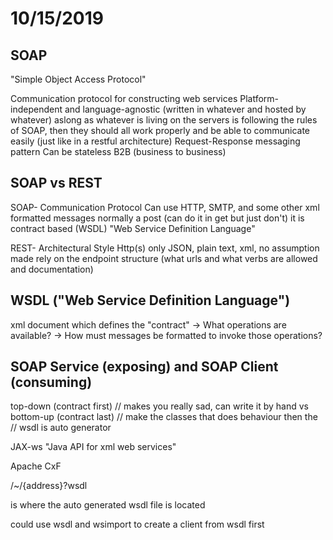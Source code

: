 # 10/15/2019

## SOAP

"Simple Object Access Protocol"

Communication protocol for constructing web services
Platform-independent and language-agnostic
(written in whatever and hosted by whatever)
aslong as whatever is living on the servers is following
the rules of SOAP, then they should all work properly
and be able to communicate easily
(just like in a restful architecture)
Request-Response messaging pattern
Can be stateless
B2B (business to business)

## SOAP vs REST

SOAP-
Communication Protocol
Can use HTTP, SMTP, and some other
xml formatted messages
normally a post (can do it in get but just don't)
it is contract based (WSDL)
"Web Service Definition Language"

REST-
Architectural Style
Http(s) only
JSON, plain text, xml, no assumption made
rely on the endpoint structure
(what urls and what verbs are allowed and documentation)

## WSDL ("Web Service Definition Language")

xml document
which defines the "contract"
-> What operations are available?
-> How must messages be formatted to invoke those operations?

## SOAP Service (exposing) and SOAP Client (consuming)

top-down (contract first) // makes you really sad, can write it by hand
vs
bottom-up (contract last) // make the classes that does behaviour then the
                          // wsdl is auto generator

JAX-ws "Java API for xml web services"

Apache CxF

/~/{address}?wsdl

is where the auto generated wsdl file is located

could use wsdl and wsimport to create a client from wsdl first
